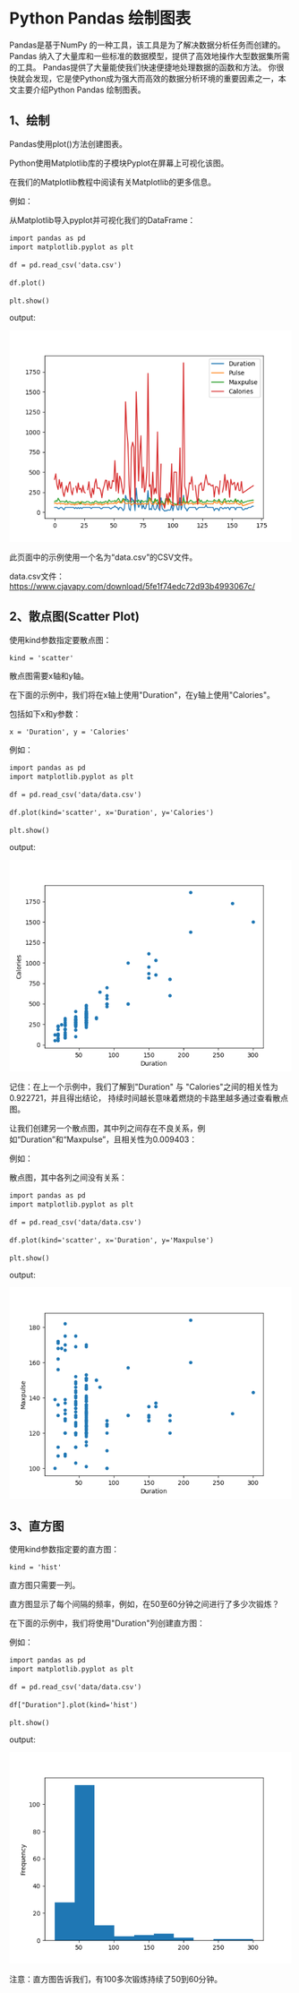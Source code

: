 # Python Pandas 绘制图表

Pandas是基于NumPy 的一种工具，该工具是为了解决数据分析任务而创建的。
Pandas 纳入了大量库和一些标准的数据模型，提供了高效地操作大型数据集所需的工具。
Pandas提供了大量能使我们快速便捷地处理数据的函数和方法。
你很快就会发现，它是使Python成为强大而高效的数据分析环境的重要因素之一，本文主要介绍Python Pandas 绘制图表。

## 1、绘制

Pandas使用plot()方法创建图表。

Python使用Matplotlib库的子模块Pyplot在屏幕上可视化该图。

在我们的Matplotlib教程中阅读有关Matplotlib的更多信息。

例如：

从Matplotlib导入pyplot并可视化我们的DataFrame：
```text
import pandas as pd
import matplotlib.pyplot as plt

df = pd.read_csv('data.csv')

df.plot()

plt.show()
```
output:

![绘制](img/14/dataFrame2plotDemo01.png)

此页面中的示例使用一个名为“data.csv”的CSV文件。

data.csv文件：https://www.cjavapy.com/download/5fe1f74edc72d93b4993067c/

## 2、散点图(Scatter Plot)
使用kind参数指定要散点图：
```text
kind = 'scatter'
```

散点图需要x轴和y轴。

在下面的示例中，我们将在x轴上使用"Duration"，在y轴上使用"Calories"。

包括如下x和y参数：
```text
x = 'Duration', y = 'Calories'
```

例如：
```text
import pandas as pd
import matplotlib.pyplot as plt

df = pd.read_csv('data/data.csv')

df.plot(kind='scatter', x='Duration', y='Calories')

plt.show()
```
output:

![散点图](img/14/dataFrame2plotDemo02.png)

记住：在上一个示例中，我们了解到"Duration" 与 "Calories"之间的相关性为0.922721，并且得出结论，
持续时间越长意味着燃烧的卡路里越多通过查看散点图。

让我们创建另一个散点图，其中列之间存在不良关系，例如“Duration”和“Maxpulse”，且相关性为0.009403：

例如：

散点图，其中各列之间没有关系：
```text
import pandas as pd
import matplotlib.pyplot as plt

df = pd.read_csv('data/data.csv')

df.plot(kind='scatter', x='Duration', y='Maxpulse')

plt.show()
```
output:

![散点图](img/14/dataFrame2plotDemo03.png)

## 3、直方图
使用kind参数指定要的直方图：
```text
kind = 'hist'
```

直方图只需要一列。

直方图显示了每个间隔的频率，例如，在50至60分钟之间进行了多少次锻炼？

在下面的示例中，我们将使用"Duration"列创建直方图：

例如：
```text
import pandas as pd
import matplotlib.pyplot as plt

df = pd.read_csv('data/data.csv')

df["Duration"].plot(kind='hist')

plt.show()
```
output:

![直方图](img/14/dataFrame2plotDemo04.png)

注意：直方图告诉我们，有100多次锻炼持续了50到60分钟。
